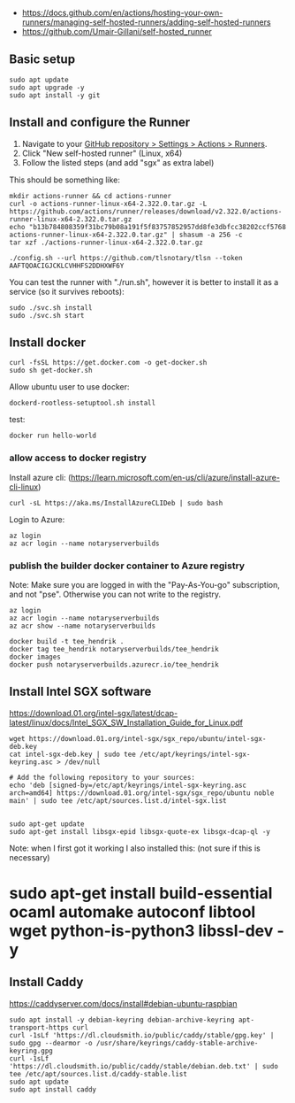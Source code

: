 
* https://docs.github.com/en/actions/hosting-your-own-runners/managing-self-hosted-runners/adding-self-hosted-runners
* https://github.com/Umair-Gillani/self-hosted_runner


## Basic setup
```
sudo apt update
sudo apt upgrade -y
sudo apt install -y git
```

## Install and configure the Runner

1. Navigate to your [GitHub repository > Settings > Actions > Runners](https://github.com/tlsnotary/tlsn/settings/actions/runners).
2. Click "New self-hosted runner" (Linux, x64)
3. Follow the listed steps (and add "sgx" as extra label)

This should be something like:
```
mkdir actions-runner && cd actions-runner
curl -o actions-runner-linux-x64-2.322.0.tar.gz -L https://github.com/actions/runner/releases/download/v2.322.0/actions-runner-linux-x64-2.322.0.tar.gz
echo "b13b784808359f31bc79b08a191f5f83757852957dd8fe3dbfcc38202ccf5768  actions-runner-linux-x64-2.322.0.tar.gz" | shasum -a 256 -c
tar xzf ./actions-runner-linux-x64-2.322.0.tar.gz

./config.sh --url https://github.com/tlsnotary/tlsn --token AAFTQOACIGJCKLCVHHFS2DDHXWF6Y

```

You can test the runner with "./run.sh", however it is better to install it as a service (so it survives reboots):
```
sudo ./svc.sh install
sudo ./svc.sh start
```

## Install docker

```
curl -fsSL https://get.docker.com -o get-docker.sh
sudo sh get-docker.sh
```

Allow ubuntu user to use docker:
```
dockerd-rootless-setuptool.sh install
```

test:
```
docker run hello-world
```

### allow access to docker registry

Install azure cli: (https://learn.microsoft.com/en-us/cli/azure/install-azure-cli-linux)
```
curl -sL https://aka.ms/InstallAzureCLIDeb | sudo bash
```

Login to Azure:
```
az login
az acr login --name notaryserverbuilds
```


### publish the builder docker container to Azure registry

Note: Make sure you are logged in with the "Pay-As-You-go" subscription, and not "pse". Otherwise you can not write to the registry.

```
az login
az acr login --name notaryserverbuilds
az acr show --name notaryserverbuilds

docker build -t tee_hendrik .
docker tag tee_hendrik notaryserverbuilds/tee_hendrik
docker images
docker push notaryserverbuilds.azurecr.io/tee_hendrik
```


## Install Intel SGX software

https://download.01.org/intel-sgx/latest/dcap-latest/linux/docs/Intel_SGX_SW_Installation_Guide_for_Linux.pdf

```
wget https://download.01.org/intel-sgx/sgx_repo/ubuntu/intel-sgx-deb.key
cat intel-sgx-deb.key | sudo tee /etc/apt/keyrings/intel-sgx-keyring.asc > /dev/null

# Add the following repository to your sources:
echo 'deb [signed-by=/etc/apt/keyrings/intel-sgx-keyring.asc arch=amd64] https://download.01.org/intel-sgx/sgx_repo/ubuntu noble main' | sudo tee /etc/apt/sources.list.d/intel-sgx.list


sudo apt-get update
sudo apt-get install libsgx-epid libsgx-quote-ex libsgx-dcap-ql -y
```

Note: when I first got it working I also installed this: (not sure if this is necessary)
# sudo apt-get install build-essential ocaml automake autoconf libtool wget python-is-python3 libssl-dev -y


## Install Caddy

https://caddyserver.com/docs/install#debian-ubuntu-raspbian

```
sudo apt install -y debian-keyring debian-archive-keyring apt-transport-https curl
curl -1sLf 'https://dl.cloudsmith.io/public/caddy/stable/gpg.key' | sudo gpg --dearmor -o /usr/share/keyrings/caddy-stable-archive-keyring.gpg
curl -1sLf 'https://dl.cloudsmith.io/public/caddy/stable/debian.deb.txt' | sudo tee /etc/apt/sources.list.d/caddy-stable.list
sudo apt update
sudo apt install caddy
```